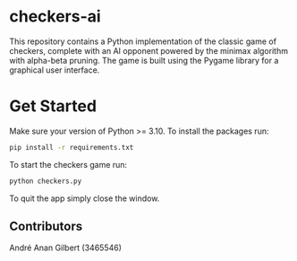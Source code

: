 # checkers-ai

This repository contains a Python implementation of the classic game of checkers, complete with an AI opponent powered by the minimax algorithm with alpha-beta pruning. The game is built using the Pygame library for a graphical user interface.

# Get Started

Make sure your version of Python >= 3.10. To install the packages run:

```bash
pip install -r requirements.txt
```

To start the checkers game run:

```bash
python checkers.py
```

To quit the app simply close the window.

## Contributors

André Anan Gilbert (3465546)
